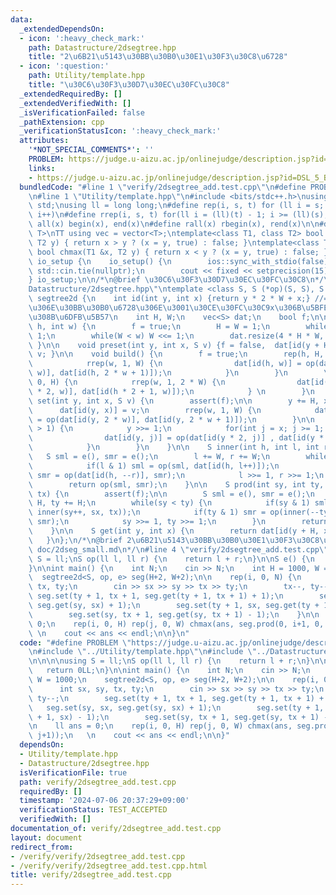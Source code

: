 ```yaml
---
data:
  _extendedDependsOn:
  - icon: ':heavy_check_mark:'
    path: Datastructure/2dsegtree.hpp
    title: "2\u6B21\u5143\u30BB\u30B0\u30E1\u30F3\u30C8\u6728"
  - icon: ':question:'
    path: Utility/template.hpp
    title: "\u30C6\u30F3\u30D7\u30EC\u30FC\u30C8"
  _extendedRequiredBy: []
  _extendedVerifiedWith: []
  _isVerificationFailed: false
  _pathExtension: cpp
  _verificationStatusIcon: ':heavy_check_mark:'
  attributes:
    '*NOT_SPECIAL_COMMENTS*': ''
    PROBLEM: https://judge.u-aizu.ac.jp/onlinejudge/description.jsp?id=DSL_5_B&lang=ja
    links:
    - https://judge.u-aizu.ac.jp/onlinejudge/description.jsp?id=DSL_5_B&lang=ja
  bundledCode: "#line 1 \"verify/2dsegtree_add.test.cpp\"\n#define PROBLEM \"https://judge.u-aizu.ac.jp/onlinejudge/description.jsp?id=DSL_5_B&lang=ja\"\
    \n#line 1 \"Utility/template.hpp\"\n#include <bits/stdc++.h>\nusing namespace\
    \ std;\nusing ll = long long;\n#define rep(i, s, t) for (ll i = s; i < (ll)(t);\
    \ i++)\n#define rrep(i, s, t) for(ll i = (ll)(t) - 1; i >= (ll)(s); i--)\n#define\
    \ all(x) begin(x), end(x)\n#define rall(x) rbegin(x), rend(x)\n\n#define TT template<typename\
    \ T>\nTT using vec = vector<T>;\ntemplate<class T1, class T2> bool chmin(T1 &x,\
    \ T2 y) { return x > y ? (x = y, true) : false; }\ntemplate<class T1, class T2>\
    \ bool chmax(T1 &x, T2 y) { return x < y ? (x = y, true) : false; }\n\nstruct\
    \ io_setup {\n    io_setup() {\n        ios::sync_with_stdio(false);\n       \
    \ std::cin.tie(nullptr);\n        cout << fixed << setprecision(15);\n    }\n\
    } io_setup;\n\n/*\n@brief \u30C6\u30F3\u30D7\u30EC\u30FC\u30C8\n*/\n#line 1 \"\
    Datastructure/2dsegtree.hpp\"\ntemplate <class S, S (*op)(S, S), S (*e)()> struct\
    \ segtree2d {\n    int id(int y, int x) {return y * 2 * W + x;} //= y\u756A\u76EE\
    \u306E\u30BB\u30B0\u6728\u306E\u3001\u30CE\u30FC\u30C9x\u306B\u5BFE\u5FDC\u3059\
    \u308B\u6DFB\u5B57\n    int H, W;\n    vec<S> dat;\n    bool f;\n\n    segtree2d(int\
    \ h, int w) {\n        f = true;\n        H = W = 1;\n        while(H < h) H <<=\
    \ 1;\n        while(W < w) W <<= 1;\n        dat.resize(4 * H * W, e());\n   \
    \ }\n\n    void preset(int y, int x, S v) {f = false,  dat[id(y + H, x + W)] =\
    \ v; }\n\n    void build() {\n        f = true;\n        rep(h, H, 2 * H) {\n\
    \            rrep(w, 1, W) {\n                dat[id(h, w)] = op(dat[id(h, 2 *\
    \ w)], dat[id(h, 2 * w + 1)]);\n            }\n        }\n        \n        rrep(h,\
    \ 0, H) {\n            rrep(w, 1, 2 * W) {\n                dat[id(h, w)] = op(dat[id(h\
    \ * 2, w)], dat[id(h * 2 + 1, w)]);\n            } \n        }\n    }\n\n    void\
    \ set(int y, int x, S v) {\n        assert(f);\n\n        y += H, x += W;\n  \
    \      dat[id(y, x)] = v;\n        rrep(w, 1, W) {\n            dat[id(y, w)]\
    \ = op(dat[id(y, 2 * w)], dat[id(y, 2 * w + 1)]);\n        }\n\n        while(y\
    \ > 1) {\n            y >>= 1;\n            for(int j = x; j >= 1; j >>= 1) {\n\
    \                dat[id(y, j)] = op(dat[id(y * 2, j)] , dat[id(y * 2 + 1, j)]);\n\
    \            }\n        }\n    }\n\n    S inner(int h, int l, int r) {\n     \
    \   S sml = e(), smr = e();\n        l += W, r += W;\n        while(l < r) {\n\
    \            if(l & 1) sml = op(sml, dat[id(h, l++)]);\n            if(r & 1)\
    \ smr = op(dat[id(h, --r)], smr);\n            l >>= 1, r >>= 1;\n        }\n\
    \        return op(sml, smr);\n    }\n\n    S prod(int sy, int ty, int sx, int\
    \ tx) {\n        assert(f);\n\n        S sml = e(), smr = e();\n        sy +=\
    \ H, ty += H;\n        while(sy < ty) {\n            if(sy & 1) sml = op(sml,\
    \ inner(sy++, sx, tx));\n            if(ty & 1) smr = op(inner(--ty, sx, tx),\
    \ smr);\n            sy >>= 1, ty >>= 1;\n        }\n        return op(sml, smr);\n\
    \    }\n\n    S get(int y, int x) {\n        return dat[id(y + H, x + W)];\n \
    \   }\n};\n/*\n@brief 2\u6B21\u5143\u30BB\u30B0\u30E1\u30F3\u30C8\u6728\n@docs\
    \ doc/2dseg_small.md\n*/\n#line 4 \"verify/2dsegtree_add.test.cpp\"\n\n\n\nusing\
    \ S = ll;\nS op(ll l, ll r) {\n    return l + r;\n}\n\nS e() {\n    return 0LL;\n\
    }\n\nint main() {\n    int N;\n    cin >> N;\n    int H = 1000, W = 1000;\n  \
    \  segtree2d<S, op, e> seg(H+2, W+2);\n\n    rep(i, 0, N) {\n        int sx, sy,\
    \ tx, ty;\n        cin >> sx >> sy >> tx >> ty;\n        tx--, ty--;\n       \
    \ seg.set(ty + 1, tx + 1, seg.get(ty + 1, tx + 1) + 1);\n        seg.set(sy, sx,\
    \ seg.get(sy, sx) + 1);\n        seg.set(ty + 1, sx, seg.get(ty + 1, sx) - 1);\n\
    \        seg.set(sy, tx + 1, seg.get(sy, tx + 1) - 1);\n    }\n\n    ll ans =\
    \ 0;\n    rep(i, 0, H) rep(j, 0, W) chmax(ans, seg.prod(0, i+1, 0, j+1));\n  \
    \ \n    cout << ans << endl;\n\n}\n"
  code: "#define PROBLEM \"https://judge.u-aizu.ac.jp/onlinejudge/description.jsp?id=DSL_5_B&lang=ja\"\
    \n#include \"../Utility/template.hpp\"\n#include \"../Datastructure/2dsegtree.hpp\"\
    \n\n\n\nusing S = ll;\nS op(ll l, ll r) {\n    return l + r;\n}\n\nS e() {\n \
    \   return 0LL;\n}\n\nint main() {\n    int N;\n    cin >> N;\n    int H = 1000,\
    \ W = 1000;\n    segtree2d<S, op, e> seg(H+2, W+2);\n\n    rep(i, 0, N) {\n  \
    \      int sx, sy, tx, ty;\n        cin >> sx >> sy >> tx >> ty;\n        tx--,\
    \ ty--;\n        seg.set(ty + 1, tx + 1, seg.get(ty + 1, tx + 1) + 1);\n     \
    \   seg.set(sy, sx, seg.get(sy, sx) + 1);\n        seg.set(ty + 1, sx, seg.get(ty\
    \ + 1, sx) - 1);\n        seg.set(sy, tx + 1, seg.get(sy, tx + 1) - 1);\n    }\n\
    \n    ll ans = 0;\n    rep(i, 0, H) rep(j, 0, W) chmax(ans, seg.prod(0, i+1, 0,\
    \ j+1));\n   \n    cout << ans << endl;\n\n}"
  dependsOn:
  - Utility/template.hpp
  - Datastructure/2dsegtree.hpp
  isVerificationFile: true
  path: verify/2dsegtree_add.test.cpp
  requiredBy: []
  timestamp: '2024-07-06 20:37:29+09:00'
  verificationStatus: TEST_ACCEPTED
  verifiedWith: []
documentation_of: verify/2dsegtree_add.test.cpp
layout: document
redirect_from:
- /verify/verify/2dsegtree_add.test.cpp
- /verify/verify/2dsegtree_add.test.cpp.html
title: verify/2dsegtree_add.test.cpp
---
```

